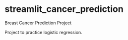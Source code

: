# streamlit_cancer_prediction
Breast Cancer Prediction Project

Project to practice logistic regression.
